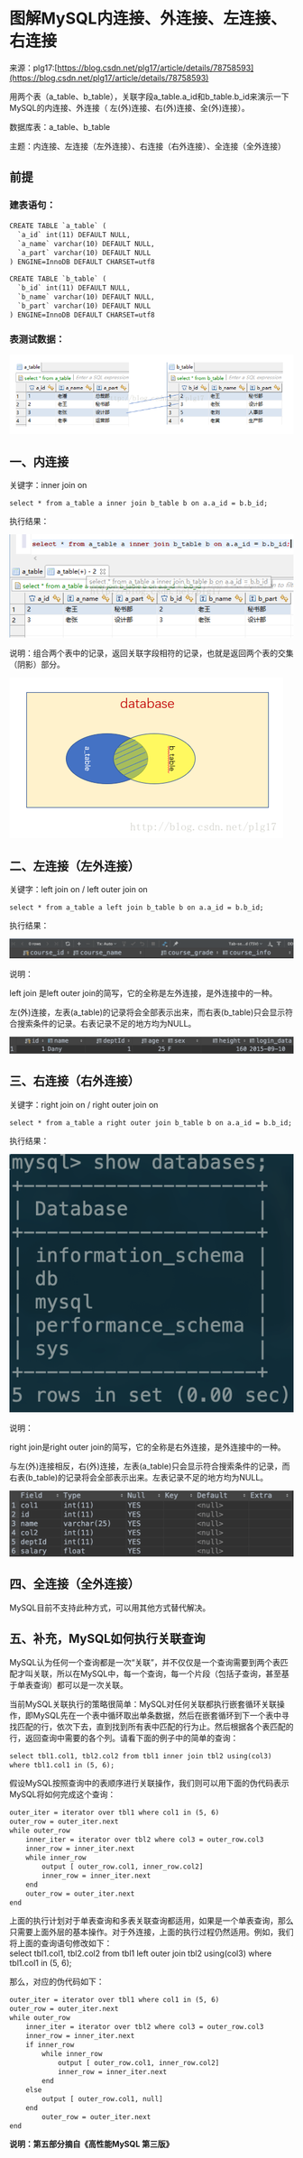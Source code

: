 # 图解MySQL内连接、外连接、左连接、右连接

来源：plg17:[https://blog.csdn.net/plg17/article/details/78758593](https://blog.csdn.net/plg17/article/details/78758593) 

 用两个表（a\_table、b\_table），关联字段a\_table.a\_id和b\_table.b\_id来演示一下MySQL的内连接、外连接（ 左\(外\)连接、右\(外\)连接、全\(外\)连接）。

数据库表：a\_table、b\_table

主题：内连接、左连接（左外连接）、右连接（右外连接）、全连接（全外连接）

## 前提

### **建表语句：**

```text
CREATE TABLE `a_table` (
  `a_id` int(11) DEFAULT NULL,
  `a_name` varchar(10) DEFAULT NULL,
  `a_part` varchar(10) DEFAULT NULL
) ENGINE=InnoDB DEFAULT CHARSET=utf8
```

```text
CREATE TABLE `b_table` (
  `b_id` int(11) DEFAULT NULL,
  `b_name` varchar(10) DEFAULT NULL,
  `b_part` varchar(10) DEFAULT NULL
) ENGINE=InnoDB DEFAULT CHARSET=utf8
```

### 表测试数据：

![](../.gitbook/assets/image%20%28100%29.png)

## 一、内连接

 关键字：inner join on

```text
select * from a_table a inner join b_table b on a.a_id = b.b_id;
```

执行结果：

![](../.gitbook/assets/image%20%2873%29.png)

 说明：组合两个表中的记录，返回关联字段相符的记录，也就是返回两个表的交集（阴影）部分。

![](../.gitbook/assets/image%20%2844%29.png)

## 二、左连接（左外连接）

关键字：left join on / left outer join on

```text
select * from a_table a left join b_table b on a.a_id = b.b_id;
```

执行结果：

![](../.gitbook/assets/image%20%2884%29.png)

说明：

left join 是left outer join的简写，它的全称是左外连接，是外连接中的一种。

左\(外\)连接，左表\(a\_table\)的记录将会全部表示出来，而右表\(b\_table\)只会显示符合搜索条件的记录。右表记录不足的地方均为NULL。

![](../.gitbook/assets/image%20%2842%29.png)

## 三、右连接（右外连接）

关键字：right join on / right outer join on

```text
select * from a_table a right outer join b_table b on a.a_id = b.b_id;
```

执行结果：

![](../.gitbook/assets/image%20%2812%29.png)

说明：

right join是right outer join的简写，它的全称是右外连接，是外连接中的一种。  


与左\(外\)连接相反，右\(外\)连接，左表\(a\_table\)只会显示符合搜索条件的记录，而右表\(b\_table\)的记录将会全部表示出来。左表记录不足的地方均为NULL。

![](../.gitbook/assets/image%20%2828%29.png)

## 四、全连接（全外连接）

MySQL目前不支持此种方式，可以用其他方式替代解决。

## 五、补充，MySQL如何执行关联查询

MySQL认为任何一个查询都是一次“关联”，并不仅仅是一个查询需要到两个表匹配才叫关联，所以在MySQL中，每一个查询，每一个片段（包括子查询，甚至基于单表查询）都可以是一次关联。

当前MySQL关联执行的策略很简单：MySQL对任何关联都执行嵌套循环关联操作，即MySQL先在一个表中循环取出单条数据，然后在嵌套循环到下一个表中寻找匹配的行，依次下去，直到找到所有表中匹配的行为止。然后根据各个表匹配的行，返回查询中需要的各个列。请看下面的例子中的简单的查询：

```text
select tbl1.col1, tbl2.col2 from tbl1 inner join tbl2 using(col3) where tbl1.col1 in (5, 6);
```

假设MySQL按照查询中的表顺序进行关联操作，我们则可以用下面的伪代码表示MySQL将如何完成这个查询：

```text
outer_iter = iterator over tbl1 where col1 in (5, 6)
outer_row = outer_iter.next
while outer_row
    inner_iter = iterator over tbl2 where col3 = outer_row.col3
    inner_row = inner_iter.next
    while inner_row
        output [ outer_row.col1, inner_row.col2]
        inner_row = inner_iter.next
    end
    outer_row = outer_iter.next
end
```

上面的执行计划对于单表查询和多表关联查询都适用，如果是一个单表查询，那么只需要上面外层的基本操作。对于外连接，上面的执行过程仍然适用。例如，我们将上面的查询语句修改如下：  
 select tbl1.col1, tbl2.col2 from tbl1 left outer join tbl2 using\(col3\) where tbl1.col1 in \(5, 6\);

那么，对应的伪代码如下：

```text
outer_iter = iterator over tbl1 where col1 in (5, 6)
outer_row = outer_iter.next
while outer_row
    inner_iter = iterator over tbl2 where col3 = outer_row.col3
    inner_row = inner_iter.next
    if inner_row
        while inner_row
            output [ outer_row.col1, inner_row.col2]
            inner_row = inner_iter.next
        end
    else
        output [ outer_row.col1, null]
    end
        outer_row = outer_iter.next
end
```

**说明：第五部分摘自《高性能MySQL 第三版》**


